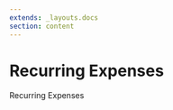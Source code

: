 ```yaml
---
extends: _layouts.docs
section: content
---
```


# Recurring Expenses



<x-next url=/docs/vendors>Recurring Expenses</x-next>